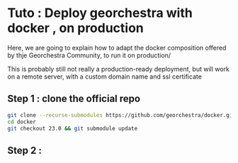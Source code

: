 # Tuto : Deploy georchestra with docker , on production 

Here, we are going to explain how to adapt the docker composition offered by thje Georchestra Community, to run it on production/ 

This is probably still not really a production-ready deployment, but will work on a remote server, with a custom domain name and ssl certificate 

## Step 1 : clone the official repo

```bash
git clone --recurse-submodules https://github.com/georchestra/docker.git
cd docker
git checkout 23.0 && git submodule update
```

## Step 2 : 